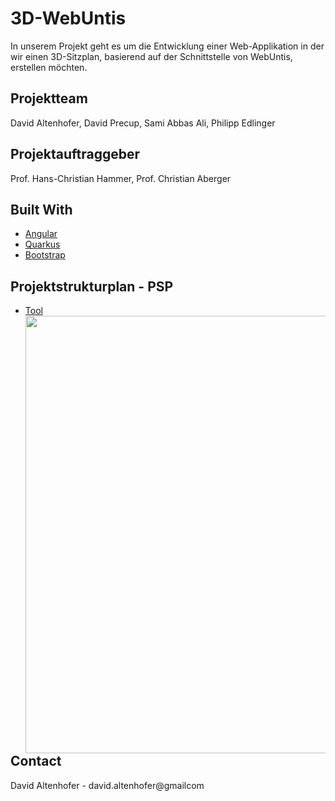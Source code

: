 # 3D-WebUntis
In unserem Projekt geht es um die Entwicklung einer Web-Applikation in der wir einen 3D-Sitzplan, basierend auf der Schnittstelle von WebUntis, erstellen möchten.
  
## Projektteam
David Altenhofer, David Precup, Sami Abbas Ali, Philipp Edlinger
  
## Projektauftraggeber
Prof. Hans-Christian Hammer, Prof. Christian Aberger
  
## Built With
* [Angular](https://angular.io/)
* [Quarkus](https://quarkuks.io/)
* [Bootstrap](https://getbootstrap.com)

## Projektstrukturplan - PSP
* [Tool](https://miro.com/app/board/o9J_lsKhoDc=/)
<img src="https://user-images.githubusercontent.com/57950128/143842430-485856b1-ab3b-4426-a338-b9b08426bf53.png" align="left" height="700" width="1000"><br>  
<br> <br> <br>
## Contact
David Altenhofer - david.altenhofer@gmailcom
